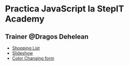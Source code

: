 # Practica JavaScript la StepIT Academy
## Trainer @Dragos Dehelean
* [Shopping List](https://letartap.github.io/practicaJsGalati/shoppingList/index.html)
* [Slideshow](https://letartap.github.io/practicaJsGalati/slideshow/index.html)
* [Color Changing form](https://letartap.github.io/practicaJsGalati/colorChangingForm/index.html)